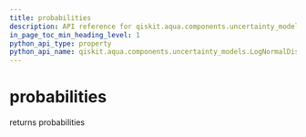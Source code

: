 ```yaml
---
title: probabilities
description: API reference for qiskit.aqua.components.uncertainty_models.LogNormalDistribution.probabilities
in_page_toc_min_heading_level: 1
python_api_type: property
python_api_name: qiskit.aqua.components.uncertainty_models.LogNormalDistribution.probabilities
---
```


# probabilities

returns probabilities

